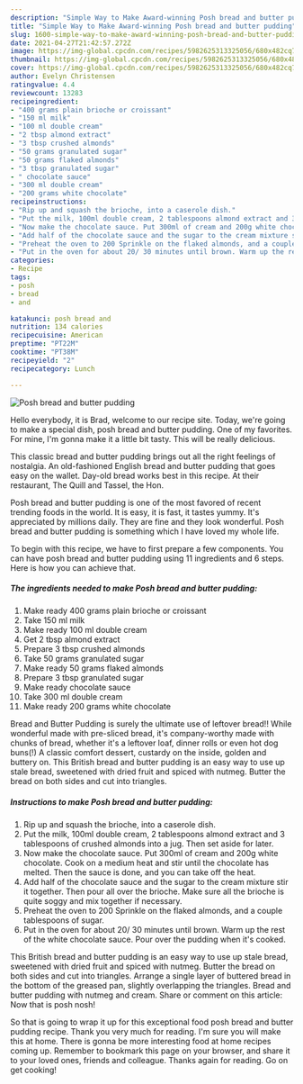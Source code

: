 ```yaml
---
description: "Simple Way to Make Award-winning Posh bread and butter pudding"
title: "Simple Way to Make Award-winning Posh bread and butter pudding"
slug: 1600-simple-way-to-make-award-winning-posh-bread-and-butter-pudding
date: 2021-04-27T21:42:57.272Z
image: https://img-global.cpcdn.com/recipes/5982625313325056/680x482cq70/posh-bread-and-butter-pudding-recipe-main-photo.jpg
thumbnail: https://img-global.cpcdn.com/recipes/5982625313325056/680x482cq70/posh-bread-and-butter-pudding-recipe-main-photo.jpg
cover: https://img-global.cpcdn.com/recipes/5982625313325056/680x482cq70/posh-bread-and-butter-pudding-recipe-main-photo.jpg
author: Evelyn Christensen
ratingvalue: 4.4
reviewcount: 13283
recipeingredient:
- "400 grams plain brioche or croissant"
- "150 ml milk"
- "100 ml double cream"
- "2 tbsp almond extract"
- "3 tbsp crushed almonds"
- "50 grams granulated sugar"
- "50 grams flaked almonds"
- "3 tbsp granulated sugar"
- " chocolate sauce"
- "300 ml double cream"
- "200 grams white chocolate"
recipeinstructions:
- "Rip up and squash the brioche, into a caserole dish."
- "Put the milk, 100ml double cream, 2 tablespoons almond extract and 3 tablespoons of crushed almonds into a jug. Then set aside for later."
- "Now make the chocolate sauce. Put 300ml of cream and 200g white chocolate. Cook on a medium heat and stir until the chocolate has melted. Then the sauce is done, and you can take off the heat."
- "Add half of the chocolate sauce and the sugar to the cream mixture stir it together. Then pour all over the brioche. Make sure all the brioche is quite  soggy and mix together if necessary."
- "Preheat the oven to 200 Sprinkle on the flaked almonds, and a couple tablespoons of sugar."
- "Put in the oven for about 20/ 30 minutes until brown. Warm up the rest of the white chocolate sauce. Pour over the pudding when it&#39;s cooked."
categories:
- Recipe
tags:
- posh
- bread
- and

katakunci: posh bread and 
nutrition: 134 calories
recipecuisine: American
preptime: "PT22M"
cooktime: "PT38M"
recipeyield: "2"
recipecategory: Lunch

---
```



![Posh bread and butter pudding](https://img-global.cpcdn.com/recipes/5982625313325056/680x482cq70/posh-bread-and-butter-pudding-recipe-main-photo.jpg)

Hello everybody, it is Brad, welcome to our recipe site. Today, we're going to make a special dish, posh bread and butter pudding. One of my favorites. For mine, I'm gonna make it a little bit tasty. This will be really delicious.

This classic bread and butter pudding brings out all the right feelings of nostalgia. An old-fashioned English bread and butter pudding that goes easy on the wallet. Day-old bread works best in this recipe. At their restaurant, The Quill and Tassel, the Hon.

Posh bread and butter pudding is one of the most favored of recent trending foods in the world. It is easy, it is fast, it tastes yummy. It's appreciated by millions daily. They are fine and they look wonderful. Posh bread and butter pudding is something which I have loved my whole life.


To begin with this recipe, we have to first prepare a few components. You can have posh bread and butter pudding using 11 ingredients and 6 steps. Here is how you can achieve that.

<!--inarticleads1-->

##### The ingredients needed to make Posh bread and butter pudding:

1. Make ready 400 grams plain brioche or croissant
1. Take 150 ml milk
1. Make ready 100 ml double cream
1. Get 2 tbsp almond extract
1. Prepare 3 tbsp crushed almonds
1. Take 50 grams granulated sugar
1. Make ready 50 grams flaked almonds
1. Prepare 3 tbsp granulated sugar
1. Make ready  chocolate sauce
1. Take 300 ml double cream
1. Make ready 200 grams white chocolate


Bread and Butter Pudding is surely the ultimate use of leftover bread!! While wonderful made with pre-sliced bread, it&#39;s company-worthy made with chunks of bread, whether it&#39;s a leftover loaf, dinner rolls or even hot dog buns(!) A classic comfort dessert, custardy on the inside, golden and buttery on. This British bread and butter pudding is an easy way to use up stale bread, sweetened with dried fruit and spiced with nutmeg. Butter the bread on both sides and cut into triangles. 

<!--inarticleads2-->

##### Instructions to make Posh bread and butter pudding:

1. Rip up and squash the brioche, into a caserole dish.
1. Put the milk, 100ml double cream, 2 tablespoons almond extract and 3 tablespoons of crushed almonds into a jug. Then set aside for later.
1. Now make the chocolate sauce. Put 300ml of cream and 200g white chocolate. Cook on a medium heat and stir until the chocolate has melted. Then the sauce is done, and you can take off the heat.
1. Add half of the chocolate sauce and the sugar to the cream mixture stir it together. Then pour all over the brioche. Make sure all the brioche is quite  soggy and mix together if necessary.
1. Preheat the oven to 200 Sprinkle on the flaked almonds, and a couple tablespoons of sugar.
1. Put in the oven for about 20/ 30 minutes until brown. Warm up the rest of the white chocolate sauce. Pour over the pudding when it&#39;s cooked.


This British bread and butter pudding is an easy way to use up stale bread, sweetened with dried fruit and spiced with nutmeg. Butter the bread on both sides and cut into triangles. Arrange a single layer of buttered bread in the bottom of the greased pan, slightly overlapping the triangles. Bread and butter pudding with nutmeg and cream. Share or comment on this article: Now that is posh nosh! 

So that is going to wrap it up for this exceptional food posh bread and butter pudding recipe. Thank you very much for reading. I'm sure you will make this at home. There is gonna be more interesting food at home recipes coming up. Remember to bookmark this page on your browser, and share it to your loved ones, friends and colleague. Thanks again for reading. Go on get cooking!
